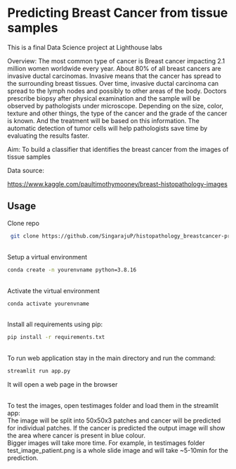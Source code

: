 # Predicting Breast Cancer from tissue samples

This is a final Data Science project at Lighthouse labs

Overview:
The most common type of cancer is Breast cancer impacting 2.1 million women worldwide every year. About 80% of all breast cancers are invasive ductal carcinomas. Invasive means that the cancer has spread to the surrounding breast tissues. Over time, invasive ductal carcinoma can spread to the lymph nodes and possibly to other areas of the body.
Doctors prescribe biopsy after physical examination and the sample will be observed by pathologists under microscope. Depending on the size, color, texture and other things, the type of the cancer and the grade of the cancer is known. And the treatment will be based on this information.
The automatic detection of tumor cells will help pathologists save time by evaluating the results faster. 

Aim:
To build a classifier that identifies the breast cancer from the images of tissue samples


Data source:

https://www.kaggle.com/paultimothymooney/breast-histopathology-images

## Usage
Clone repo 
```bash
 git clone https://github.com/SingarajuP/histopathology_breastcancer-prediction.git
```
<br />Setup a virtual environment
```bash
conda create -n yourenvname python=3.8.16
```
<br />Activate the virtual environment

```bash
conda activate yourenvname
```
<br />Install all requirements using pip:
```bash
pip install -r requirements.txt
```
<br />To run web application stay in the main directory and run the command:
```bash
streamlit run app.py
```
 It will open a web page in the browser 

<br />To test the images, open testimages folder and load them in the streamlit app:
<br />The image will be split into 50x50x3 patches and cancer will be predicted for individual patches. If the cancer is predicted the output image will show the area where cancer is present in blue colour. 
<br /> Bigger images will take more time. For example, in testimages folder test_image_patient.png is a whole slide image and will take ~5-10min for the prediction.

